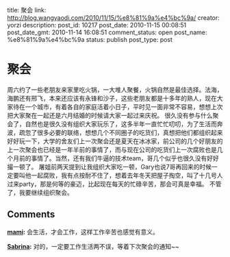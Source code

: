 title: 聚会
link: http://blog.wangyaodi.com/2010/11/15/%e8%81%9a%e4%bc%9a/
creator: yorzi
description: 
post_id: 10217
post_date: 2010-11-15 00:08:51
post_date_gmt: 2010-11-14 16:08:51
comment_status: open
post_name: %e8%81%9a%e4%bc%9a
status: publish
post_type: post

# 聚会

周六约了一些老朋友来家里吃火锅，一大堆人聚餐，火锅自然是最佳选择。法海，海鹏还有邢飞，本来还应该有永锋和沙子，这些老朋友都是十多年的熟人，现在大家待在一个城市，有着各自的家庭活着小日子，平时见一面非常不容易，想想上次把大家聚在一起还是六月结婚的时候请大家一起过来庆祝。 很久没有参与什么聚会了，自然也是很久没有组织大家玩乐了，这多半年一直忙忙叨叨，为了生活而奔波，疏忽了很多必要的联络，想想几个不同圈子的吃货们，真想把他们都组织起来好好玩一下，大学的舍友们上一次聚会还是夏天在冰冰家，前公司的几个好朋友的上一次聚会也已经是一年半前的事情了，而与现在公司的吃货们上一次腐败也是几个月前的事情了。当然，还有我们牛逼的技术team，哥几个似乎也很久没有好好撮一顿了。 屠姐前两天提到让我组织大家吃一顿，Gary也说7哥再回来的时候一定要叫他一起腐败，我有点按耐不住了，想着去年冬天把屋子掏空，叫了十几号人过来party，那是何等的豪迈，比起现在每天的忙碌辛苦，那会可真是幸福。 不管了，我要继续组织聚会。

## Comments

**[mami](#712 "2010-11-16 11:30:27"):** 会生活，才会工作，这样工作辛苦也感觉有意义。

**[Sabrina](#713 "2010-11-17 00:30:03"):** 对的，一定要工作生活两不误，等着下次聚会的通知~~


